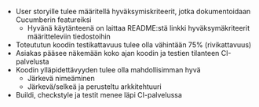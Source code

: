 * User storyille tulee määritellä hyväksymiskriteerit, jotka dokumentoidaan Cucumberin featureiksi
    * Hyvänä käytänteenä on laittaa README:stä linkki hyväksymäkriteerit määritteleviin tiedostoihin
* Toteututun koodin testikattavuus tulee olla vähintään 75% (rivikattavuus)
* Asiakas pääsee näkemään koko ajan koodin ja testien tilanteen CI-palvelusta
* Koodin ylläpidettävyyden tulee olla mahdollisimman hyvä
    * Järkevä nimeäminen
    * Järkevä/selkeä ja perusteltu arkkitehtuuri
* Buildi, checkstyle ja testit menee läpi CI-palvelussa 
